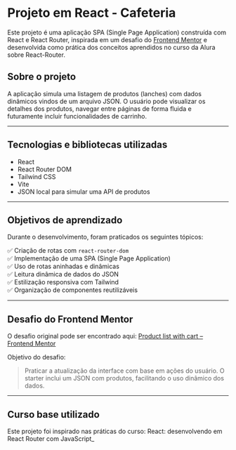 # Projeto em React - Cafeteria

Este projeto é uma aplicação SPA (Single Page Application) construída com React e React Router, inspirada em um desafio do [Frontend Mentor](https://www.frontendmentor.io/challenges/product-list-with-cart-5MmqLVAp_d) e desenvolvida como prática dos conceitos aprendidos no curso da Alura sobre React-Router.

## Sobre o projeto

A aplicação simula uma listagem de produtos (lanches) com dados dinâmicos vindos de um arquivo JSON. O usuário pode visualizar os detalhes dos produtos, navegar entre páginas de forma fluida e futuramente incluir funcionalidades de carrinho.

---

## Tecnologias e bibliotecas utilizadas

- React
- React Router DOM
- Tailwind CSS
- Vite
- JSON local para simular uma API de produtos

---

## Objetivos de aprendizado

Durante o desenvolvimento, foram praticados os seguintes tópicos:

✅ Criação de rotas com `react-router-dom` <br>
✅ Implementação de uma SPA (Single Page Application) <br>
✅ Uso de rotas aninhadas e dinâmicas <br>
✅ Leitura dinâmica de dados do JSON <br>
✅ Estilização responsiva com Tailwind <br>
✅ Organização de componentes reutilizáveis

---

## Desafio do Frontend Mentor

O desafio original pode ser encontrado aqui:
[Product list with cart – Frontend Mentor](https://www.frontendmentor.io/challenges/product-list-with-cart-7c6yytzj6)

Objetivo do desafio:

> Praticar a atualização da interface com base em ações do usuário. O starter inclui um JSON com produtos, facilitando o uso dinâmico dos dados.

---

## Curso base utilizado

Este projeto foi inspirado nas práticas do curso: React: desenvolvendo em React Router com JavaScript\_
